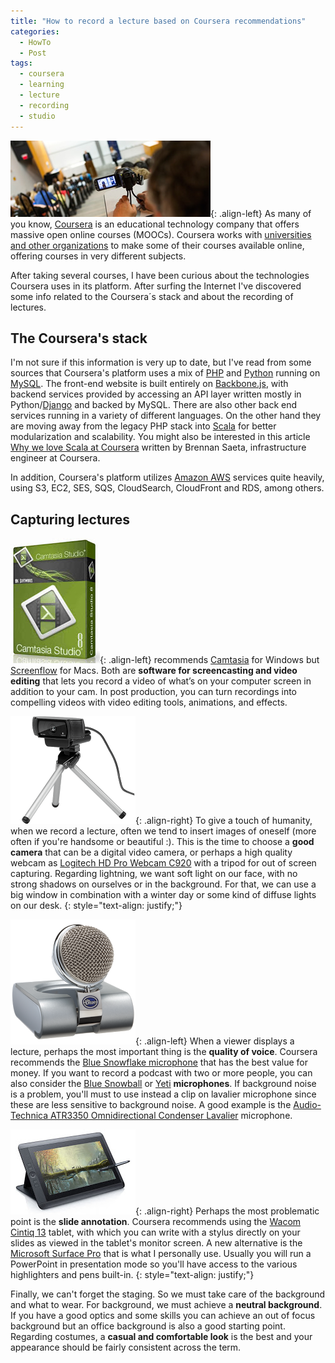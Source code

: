 ```yaml
---
title: "How to record a lecture based on Coursera recommendations"
categories:
  - HowTo
  - Post
tags:
  - coursera
  - learning
  - lecture
  - recording
  - studio
---
```


![Lecture recording](/assets/images/2016/05/lecture-recording-320x122.jpg){: .align-left} As many of you know, [Coursera](http://www.coursera.org/) is an educational technology company that offers massive open online courses (MOOCs). Coursera works with [universities and other organizations](https://www.coursera.org/about/partners) to make some of their courses available online, offering courses in very different subjects.

After taking several courses, I have been curious about the technologies Coursera uses in its platform. After surfing the Internet I've discovered some info related to the Coursera´s stack and about the recording of lectures.

## The Coursera's stack

I'm not sure if this information is very up to date, but I've read from some sources that Coursera's platform uses a mix of [PHP](http://www.php.net/) and [Python](https://www.python.org/) running on [MySQL](https://www.mysql.com/).  The front-end website is built entirely on [Backbone.js](http://backbonejs.org/), with backend services provided by accessing an API layer written mostly in Python/[Django](https://www.djangoproject.com/) and backed by MySQL. There are also other back end services running in a variety of different languages. On the other hand they are moving away from the legacy PHP stack into [Scala](http://www.scala-lang.org/) for better modularization and scalability. You might also be interested in this article [Why we love Scala at Coursera](http://tech.coursera.org/blog/2014/02/18/why-we-love-scala-at-coursera/) written by Brennan Saeta, infrastructure engineer at Coursera.

In addition, Coursera's platform utilizes [Amazon AWS](https://aws.amazon.com/) services quite heavily, using S3, EC2, SES, SQS, CloudSearch, CloudFront and RDS, among others.

## Capturing lectures

![Camtasia Studio 8](/assets/images/2016/05/Camtasia-Studio8.jpg){: .align-left} recommends [Camtasia](http://www.techsmith.com/camtasia.html) for Windows but [Screenflow](https://www.telestream.net/screenflow/) for Macs. Both are **software for screencasting and video editing** that lets you record a video of what’s on your computer screen in addition to your cam.  In post production, you can turn recordings into compelling videos with video editing tools, animations, and effects.

![Logitech HD Pro Webcam C920](/assets/images/2016/05/hd-webcam-pro-c920-gallery.png){: .align-right} To give a touch of humanity, when we record a lecture, often we tend to insert images of oneself (more often if you're handsome or beautiful :). This is the time to choose a **good camera** that can be a digital video camera, or perhaps a high quality webcam as [Logitech HD Pro Webcam C920](http://www.logitech.com/en-us/product/hd-pro-webcam-c920) with a tripod for out of screen capturing. Regarding lightning, we want soft light on our face, with no strong shadows on ourselves or in the background. For that, we can use a big window in combination with a winter day or some kind of diffuse lights on our desk.
{: style="text-align: justify;"}

![](/assets/images/2016/05/bluesnowflake.png){: .align-left} When a viewer displays a lecture, perhaps the most important thing is the **quality of voice**. Coursera recommends the [Blue Snowflake microphone](http://www.bluemic.com/products/snowflake/) that has the best value for money. If you want to record a podcast with two or more people, you can also consider the [Blue Snowball](http://www.bluemic.com/products/snowball/) or [Yeti](http://www.bluemic.com/products/yeti/) **microphones**. If background noise is a problem, you'll must to use instead a clip on lavalier microphone since these are less sensitive to background noise. A good example is the [Audio-Technica ATR3350 Omnidirectional Condenser Lavalier](http://www.audio-technica.com/cms/wired_mics/9c6eca17168eef6f/index.html) microphone.

![](/assets/images/2016/05/wacom.jpg){: .align-right} Perhaps the most problematic point is the **slide annotation**. Coursera recommends using the [Wacom Cintiq 13](http://www.wacom.com/en-hk/products/pen-displays/cintiq-13-hd) tablet, with which you can write with a stylus directly on your slides as viewed in the tablet's monitor screen. A new alternative is the [Microsoft Surface Pro](https://www.microsoft.com/surface/en-us/devices/surface-pro-4) that is what I personally use. Usually you will run a PowerPoint in presentation mode so you'll have access to the various highlighters and pens built-in.
{: style="text-align: justify;"}

Finally, we can't forget the staging. So we must take care of the background and what to wear. For background, we must achieve a **neutral background**. If you have a good optics and some skills you can achieve an out of focus background but an office background is also a good starting point. Regarding costumes, a **casual and comfortable look** is the best and your appearance should be fairly consistent across the term.

